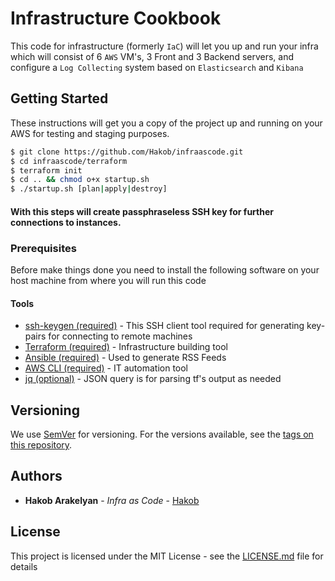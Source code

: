 # Infrastructure Cookbook

This code for infrastructure (formerly `IaC`) will let you up and run your infra which will consist of 6 `AWS` VM's, 3 Front and 3 Backend servers, and configure a `Log Collecting` system based on `Elasticsearch` and `Kibana` 

## Getting Started

These instructions will get you a copy of the project up and running on your AWS for testing and staging purposes.

```bash
$ git clone https://github.com/Hakob/infraascode.git
$ cd infraascode/terraform
$ terraform init
$ cd .. && chmod o+x startup.sh
$ ./startup.sh [plan|apply|destroy]
```

#### With this steps will create passphraseless SSH key for further connections to instances.

### Prerequisites

Before make things done you need to install the following software on your host machine from where you will run this code

#### Tools

* [ssh-keygen (required)](http://manpages.ubuntu.com/manpages/bionic/man1/ssh-keygen.1.html) - This SSH client tool required for generating key-pairs for connecting to remote machines
* [Terraform (required)](https://www.terraform.io/downloads.html) - Infrastructure building tool
* [Ansible (required)](https://docs.ansible.com/ansible/latest/installation_guide/intro_installation.html) - Used to generate RSS Feeds
* [AWS CLI (required)](https://www.terraform.io/downloads.html) - IT automation tool
* [jq (optional)](https://www.terraform.io/downloads.html) - JSON query is for parsing tf's output as needed

## Versioning

We use [SemVer](http://semver.org/) for versioning. For the versions available, see the [tags on this repository](https://github.com/your/project/tags). 

## Authors

* **Hakob Arakelyan** - *Infra as Code* - [Hakob](https://github.com/Hakob)

## License

This project is licensed under the MIT License - see the [LICENSE.md](LICENSE.md) file for details
